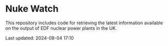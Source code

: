 # Nuke Watch

This repository includes code for retrieving the latest information available on the output of EDF nuclear power plants in the UK.

Last updated: 2024-08-04 17:10